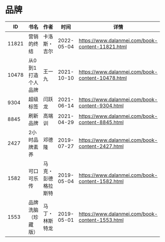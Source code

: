 # 品牌

| ID | 书名 | 作者 | 时间 | 详情 | 下载页面 | EPUB下载链接 | MOBI下载链接 | AZW3下载链接 |
| --- | --- | --- | --- | --- | --- | --- | --- | --- |
| 11821 | 营销的终结 | 卡洛斯・吉尔 | 2022-05-04 | https://www.dalanmei.com/book-content-11821.html | https://www.dalanmei.com/download-book-11821.html | http://ct.dalanmei.com/f/31084289-577374940-e9e2b3 | http://ct.dalanmei.com/f/31084289-577383728-c6758b | http://ct.dalanmei.com/f/31084289-577384209-5e4462 |
| 10478 | 从0到1打造个人品牌 | 王一九 | 2021-10-10 | https://www.dalanmei.com/book-content-10478.html | https://www.dalanmei.com/download-book-10478.html | http://ct.dalanmei.com/f/31084289-570127643-64edc2 | http://ct.dalanmei.com/f/31084289-570270007-72c41b | http://ct.dalanmei.com/f/31084289-571409700-f15677 |
| 9304 | 超级标签 | 闫跃龙 | 2021-06-14 | https://www.dalanmei.com/book-content-9304.html | https://www.dalanmei.com/download-book-9304.html | http://ct.dalanmei.com/f/31084289-571726941-fc011d | http://ct.dalanmei.com/f/31084289-572095055-04f5d3 | http://ct.dalanmei.com/f/31084289-572114704-d21493 |
| 8845 | 刷新品牌 | 高端训 | 2021-04-29 | https://www.dalanmei.com/book-content-8845.html | https://www.dalanmei.com/download-book-8845.html | http://ct.dalanmei.com/f/31084289-571714973-287ec8 | http://ct.dalanmei.com/f/31084289-572113931-d3fe06 | http://ct.dalanmei.com/f/31084289-572122506-33337f |
| 2427 | 2小时品牌素养 | 邓德隆 | 2019-07-27 | https://www.dalanmei.com/book-content-2427.html | https://www.dalanmei.com/download-book-2427.html | http://ct.dalanmei.com/f/31084289-571581432-7eddb8 | http://ct.dalanmei.com/f/31084289-571737083-12580d | http://ct.dalanmei.com/f/31084289-571862203-2dd4a6 |
| 1582 | 可口可乐传 | 马克・彭德格拉斯特 | 2019-05-04 | https://www.dalanmei.com/book-content-1582.html | https://www.dalanmei.com/download-book-1582.html | http://ct.dalanmei.com/f/31084289-571525646-00e8dc | http://ct.dalanmei.com/f/31084289-571780545-4143a2 | http://ct.dalanmei.com/f/31084289-571880362-955740 |
| 1553 | 品牌洗脑（珍藏版） | 马丁・林斯特龙 | 2019-05-01 | https://www.dalanmei.com/book-content-1553.html | https://www.dalanmei.com/download-book-1553.html | http://ct.dalanmei.com/f/31084289-571526113-a50e6a | http://ct.dalanmei.com/f/31084289-571780953-473eb3 | http://ct.dalanmei.com/f/31084289-571880721-04279b |
